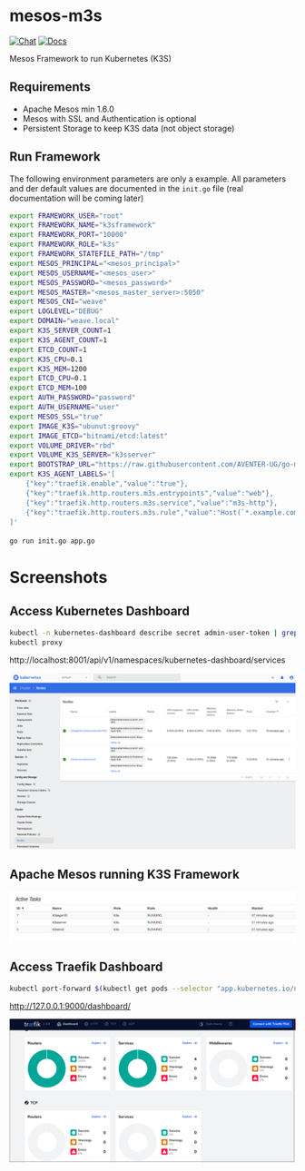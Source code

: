 # mesos-m3s

[![Chat](https://img.shields.io/static/v1?label=Chat&message=Support&color=brightgreen)](https://matrix.to/#/#mesosk3s:matrix.aventer.biz?via=matrix.aventer.biz)
[![Docs](https://img.shields.io/static/v1?label=Docs&message=Support&color=brightgreen)](https://aventer-ug.github.io/mesos-m3s/index.html)

Mesos Framework to run Kubernetes (K3S)

## Requirements

- Apache Mesos min 1.6.0
- Mesos with SSL and Authentication is optional
- Persistent Storage to keep K3S data (not object storage)

## Run Framework

The following environment parameters are only a example. All parameters and der default values are documented in the `init.go` file (real documentation will be coming later)


```Bash
export FRAMEWORK_USER="root"
export FRAMEWORK_NAME="k3sframework"
export FRAMEWORK_PORT="10000"
export FRAMEWORK_ROLE="k3s"
export FRAMEWORK_STATEFILE_PATH="/tmp"
export MESOS_PRINCIPAL="<mesos_principal>"
export MESOS_USERNAME="<mesos_user>"
export MESOS_PASSWORD="<mesos_password>"
export MESOS_MASTER="<mesos_master_server>:5050"
export MESOS_CNI="weave"
export LOGLEVEL="DEBUG"
export DOMAIN="weave.local"
export K3S_SERVER_COUNT=1
export K3S_AGENT_COUNT=1
export ETCD_COUNT=1
export K3S_CPU=0.1
export K3S_MEM=1200
export ETCD_CPU=0.1
export ETCD_MEM=100
export AUTH_PASSWORD="password"
export AUTH_USERNAME="user"
export MESOS_SSL="true"
export IMAGE_K3S="ubunut:groovy"
export IMAGE_ETCD="bitnami/etcd:latest"
export VOLUME_DRIVER="rbd"
export VOLUME_K3S_SERVER="k3sserver"
export BOOTSTRAP_URL="https://raw.githubusercontent.com/AVENTER-UG/go-mesos-framework-k3s/master/bootstrap/bootstrap.sh"
export K3S_AGENT_LABELS='[
    {"key":"traefik.enable","value":"true"},
    {"key":"traefik.http.routers.m3s.entrypoints","value":"web"},
    {"key":"traefik.http.routers.m3s.service","value":"m3s-http"},
    {"key":"traefik.http.routers.m3s.rule","value":"Host(`*.example.com`)"}
]'

go run init.go app.go
```

# Screenshots

## Access Kubernetes Dashboard

```bash
kubectl -n kubernetes-dashboard describe secret admin-user-token | grep '^token'
kubectl proxy
```

http://localhost:8001/api/v1/namespaces/kubernetes-dashboard/services


![image_2021-05-01-15-09-30](vx_images/image_2021-05-01-15-09-30.png)

## Apache Mesos running K3S Framework

![image_2021-05-01-15-10-54](vx_images/image_2021-05-01-15-10-54.png)

## Access Traefik Dashboard

```bash
kubectl port-forward $(kubectl get pods --selector "app.kubernetes.io/name=traefik" --output=name -n kube-system) -n kube-system 9000:9000
```

http://127.0.0.1:9000/dashboard/


![image_2021-06-13-17-15-45](vx_images/image_2021-06-13-17-15-45.png)
